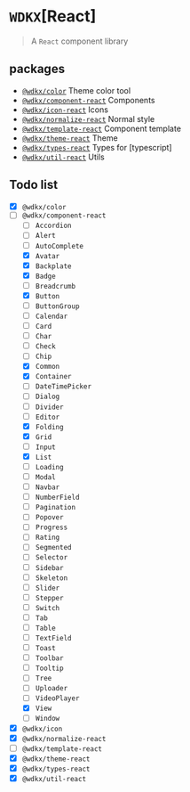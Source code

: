 # `WDKX`\[React\]

> A `React` component library

## packages

- [`@wdkx/color`](https://github.com/yzha5/wdkx-react/tree/master/packages/wdkx-color) Theme color tool
- [`@wdkx/component-react`](https://github.com/yzha5/wdkx-react/tree/master/packages/wdkx-component) Components
- [`@wdkx/icon-react`](https://github.com/yzha5/wdkx-react/tree/master/packages/wdkx-icon) Icons
- [`@wdkx/normalize-react`](https://github.com/yzha5/wdkx-react/tree/master/packages/wdkx-normalize) Normal style
- [`@wdkx/template-react`](https://github.com/yzha5/wdkx-react/tree/master/packages/wdkx-template) Component template
- [`@wdkx/theme-react`](https://github.com/yzha5/wdkx-react/tree/master/packages/wdkx-theme) Theme
- [`@wdkx/types-react`](https://github.com/yzha5/wdkx-react/tree/master/packages/wdkx-types) Types for \[typescript\]
- [`@wdkx/util-react`](https://github.com/yzha5/wdkx-react/tree/master/packages/wdkx-util) Utils

## Todo list

- [x] `@wdkx/color`
- [ ] `@wdkx/component-react`
    - [ ] `Accordion`
    - [ ] `Alert`
    - [ ] `AutoComplete`
    - [x] `Avatar`
    - [x] `Backplate`
    - [x] `Badge`
    - [ ] `Breadcrumb`
    - [x] `Button`
    - [ ] `ButtonGroup`
    - [ ] `Calendar`
    - [ ] `Card`
    - [ ] `Char`
    - [ ] `Check`
    - [ ] `Chip`
    - [x] `Common`
    - [x] `Container`
    - [ ] `DateTimePicker`
    - [ ] `Dialog`
    - [ ] `Divider`
    - [ ] `Editor`
    - [x] `Folding`
    - [x] `Grid`
    - [ ] `Input`
    - [x] `List`
    - [ ] `Loading`
    - [ ] `Modal`
    - [ ] `Navbar`
    - [ ] `NumberField`
    - [ ] `Pagination`
    - [ ] `Popover`
    - [ ] `Progress`
    - [ ] `Rating`
    - [ ] `Segmented`
    - [ ] `Selector`
    - [ ] `Sidebar`
    - [ ] `Skeleton`
    - [ ] `Slider`
    - [ ] `Stepper`
    - [ ] `Switch`
    - [ ] `Tab`
    - [ ] `Table`
    - [ ] `TextField`
    - [ ] `Toast`
    - [ ] `Toolbar`
    - [ ] `Tooltip`
    - [ ] `Tree`
    - [ ] `Uploader`
    - [ ] `VideoPlayer`
    - [x] `View`
    - [ ] `Window`
- [x] `@wdkx/icon`
- [x] `@wdkx/normalize-react`
- [ ] `@wdkx/template-react`
- [x] `@wdkx/theme-react`
- [x] `@wdkx/types-react`
- [x] `@wdkx/util-react`
